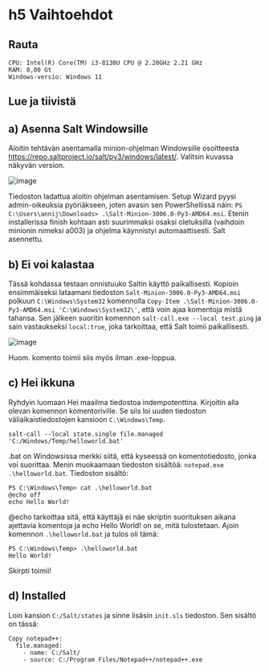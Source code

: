 # h5 Vaihtoehdot
## Rauta

    CPU: Intel(R) Core(TM) i3-8130U CPU @ 2.20GHz 2.21 GHz
    RAM: 8,00 Gt
    Windows-versio: Windows 11
    
## Lue ja tiivistä

## a) Asenna Salt Windowsille

Aloitin tehtävän asentamalla minion-ohjelman Windowsille osoitteesta https://repo.saltproject.io/salt/py3/windows/latest/. Valitsin kuvassa näkyvän version.

<img width="auto" alt="image" src="https://user-images.githubusercontent.com/101214286/235341355-5be4f53d-a5a2-46cf-8019-95331e8dc2ae.png">

Tiedoston ladattua aloitin ohjelman asentamisen. Setup Wizard pyysi admin-oikeuksia pyöriäkseen, joten avasin sen PowerShellissä näin: `PS C:\Users\annij\Downloads> .\Salt-Minion-3006.0-Py3-AMD64.msi`. Etenin installerissa finish kohtaan asti suurimmaksi osaksi oletuksilla (vaihdoin minionin nimeksi a003) ja ohjelma käynnistyi automaattisesti. Salt asennettu.

## b) Ei voi kalastaa

Tässä kohdassa testaan onnistuuko Saltin käyttö paikallisesti. Kopioin ensimmäiseksi lataamani tiedoston `Salt-Minion-3006.0-Py3-AMD64.msi` polkuun `C:\Windows\System32` komennolla `Copy-Item .\Salt-Minion-3006.0-Py3-AMD64.msi 'C:\Windows\System32\'`, että voin ajaa komentoja mistä tahansa. Sen jälkeen suoritin komennon `salt-call.exe --local test.ping` ja sain vastaukseksi `local:true`, joka tarkoittaa, että Salt toimii paikallisesti.

<img width="auto" alt="image" src="https://user-images.githubusercontent.com/101214286/235344619-15074bd7-e0c7-41a5-89c2-f4555b231e7b.png">

Huom. komento toimii siis myös ilman .exe-loppua.

## c) Hei ikkuna

Ryhdyin luomaan Hei maailma tiedostoa indempotenttina. Kirjoitin alla olevan komennon komentoriville. Se siis loi uuden tiedoston väliaikaistiedostojen kansioon `C:\Windows\Temp`. 

    salt-call --local state.single file.managed 'C:/Windows/Temp/helloworld.bat'

.bat on Windowsissa merkki siitä, että kyseessä on komentotiedosto, jonka voi suorittaa. Menin muokaamaan tiedoston sisältöä: `notepad.exe .\helloworld.bat`. Tiedoston sisältö:

    PS C:\Windows\Temp> cat .\helloworld.bat
    @echo off
    echo Hello World!

@echo tarkoittaa sitä, että käyttäjä ei näe skriptin suorituksen aikana ajettavia komentoja ja echo Hello World! on se, mitä tulostetaan. Ajoin komennon `.\helloworld.bat` ja tulos oli tämä:

    PS C:\Windows\Temp> .\helloworld.bat
    Hello World!
    
Skirpti toimii!

## d) Installed

Loin kansion `C:/Salt/states` ja sinne lisäsin `init.sls` tiedoston. Sen sisältö on tässä:

    Copy notepad++:
      file.managed:
        - name: C:/Salt/
        - source: C:/Program Files/Notepad++/notepad++.exe


